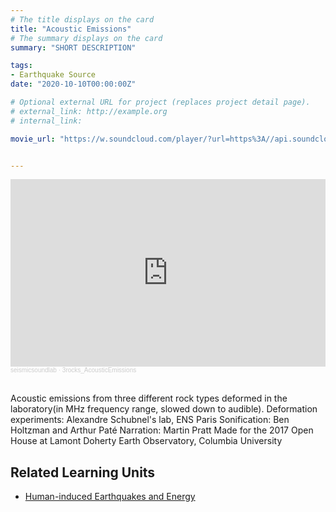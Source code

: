 ```yaml
---
# The title displays on the card
title: "Acoustic Emissions"
# The summary displays on the card
summary: "SHORT DESCRIPTION"

tags:
- Earthquake Source
date: "2020-10-10T00:00:00Z"

# Optional external URL for project (replaces project detail page).
# external_link: http://example.org
# internal_link:

movie_url: "https://w.soundcloud.com/player/?url=https%3A//api.soundcloud.com/tracks/462371277&color=%23ff5500&auto_play=false&hide_related=false&show_comments=true&show_user=true&show_reposts=false&show_teaser=true&visual=true"


---
```


<iframe width="100%" height="300" scrolling="no" frameborder="no" allow="autoplay" src="https://w.soundcloud.com/player/?url=https%3A//api.soundcloud.com/tracks/462371277&color=%23ff5500&auto_play=false&hide_related=false&show_comments=true&show_user=true&show_reposts=false&show_teaser=true&visual=true"></iframe><div style="font-size: 10px; color: #cccccc;line-break: anywhere;word-break: normal;overflow: hidden;white-space: nowrap;text-overflow: ellipsis; font-family: Interstate,Lucida Grande,Lucida Sans Unicode,Lucida Sans,Garuda,Verdana,Tahoma,sans-serif;font-weight: 100;"><a href="https://soundcloud.com/seismicsoundlab" title="seismicsoundlab" target="_blank" style="color: #cccccc; text-decoration: none;">seismicsoundlab</a> · <a href="https://soundcloud.com/seismicsoundlab/3rocks_acousticemissions" title="3rocks_AcousticEmissions" target="_blank" style="color: #cccccc; text-decoration: none;">3rocks_AcousticEmissions</a></div>

\
Acoustic emissions from three different rock types deformed in the laboratory(in MHz frequency range, slowed down to audible).
Deformation experiments: Alexandre Schubnel's lab, ENS Paris
Sonification: Ben Holtzman and Arthur Paté
Narration: Martin Pratt
Made for the 2017 Open House at Lamont Doherty Earth Observatory, Columbia University

## Related Learning Units
* [Human-induced Earthquakes and Energy](../../learningunits/4_humaninducedeqs/)
